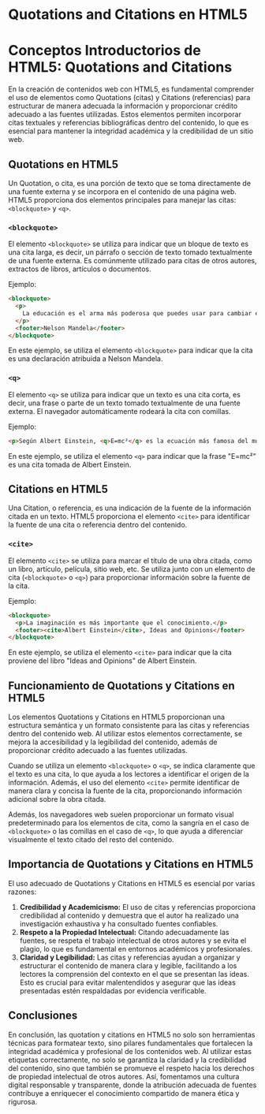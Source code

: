 # Quotations and Citations en HTML5

# Conceptos Introductorios de HTML5: Quotations and Citations

En la creación de contenidos web con HTML5, es fundamental comprender el uso de elementos como Quotations (citas) y Citations (referencias) para estructurar de manera adecuada la información y proporcionar crédito adecuado a las fuentes utilizadas. Estos elementos permiten incorporar citas textuales y referencias bibliográficas dentro del contenido, lo que es esencial para mantener la integridad académica y la credibilidad de un sitio web.

## Quotations en HTML5

Un Quotation, o cita, es una porción de texto que se toma directamente de una fuente externa y se incorpora en el contenido de una página web. HTML5 proporciona dos elementos principales para manejar las citas: `<blockquote>` y `<q>`.

### `<blockquote>`

El elemento `<blockquote>` se utiliza para indicar que un bloque de texto es una cita larga, es decir, un párrafo o sección de texto tomado textualmente de una fuente externa. Es comúnmente utilizado para citas de otros autores, extractos de libros, artículos o documentos.

Ejemplo:

```html
<blockquote>
  <p>
    La educación es el arma más poderosa que puedes usar para cambiar el mundo.
  </p>
  <footer>Nelson Mandela</footer>
</blockquote>
```

En este ejemplo, se utiliza el elemento `<blockquote>` para indicar que la cita es una declaración atribuida a Nelson Mandela.

### `<q>`

El elemento `<q>` se utiliza para indicar que un texto es una cita corta, es decir, una frase o parte de un texto tomado textualmente de una fuente externa. El navegador automáticamente rodeará la cita con comillas.

Ejemplo:

```html
<p>Según Albert Einstein, <q>E=mc²</q> es la ecuación más famosa del mundo.</p>
```

En este ejemplo, se utiliza el elemento `<q>` para indicar que la frase "E=mc²" es una cita tomada de Albert Einstein.

## Citations en HTML5

Una Citation, o referencia, es una indicación de la fuente de la información citada en un texto. HTML5 proporciona el elemento `<cite>` para identificar la fuente de una cita o referencia dentro del contenido.

### `<cite>`

El elemento `<cite>` se utiliza para marcar el título de una obra citada, como un libro, artículo, película, sitio web, etc. Se utiliza junto con un elemento de cita (`<blockquote>` o `<q>`) para proporcionar información sobre la fuente de la cita.

Ejemplo:

```html
<blockquote>
  <p>La imaginación es más importante que el conocimiento.</p>
  <footer><cite>Albert Einstein</cite>, Ideas and Opinions</footer>
</blockquote>
```

En este ejemplo, se utiliza el elemento `<cite>` para indicar que la cita proviene del libro "Ideas and Opinions" de Albert Einstein.

## Funcionamiento de Quotations y Citations en HTML5

Los elementos Quotations y Citations en HTML5 proporcionan una estructura semántica y un formato consistente para las citas y referencias dentro del contenido web. Al utilizar estos elementos correctamente, se mejora la accesibilidad y la legibilidad del contenido, además de proporcionar crédito adecuado a las fuentes utilizadas.

Cuando se utiliza un elemento `<blockquote>` o `<q>`, se indica claramente que el texto es una cita, lo que ayuda a los lectores a identificar el origen de la información. Además, el uso del elemento `<cite>` permite identificar de manera clara y concisa la fuente de la cita, proporcionando información adicional sobre la obra citada.

Además, los navegadores web suelen proporcionar un formato visual predeterminado para los elementos de cita, como la sangría en el caso de `<blockquote>` o las comillas en el caso de `<q>`, lo que ayuda a diferenciar visualmente el texto citado del resto del contenido.

## Importancia de Quotations y Citations en HTML5

El uso adecuado de Quotations y Citations en HTML5 es esencial por varias razones:

1. **Credibilidad y Academicismo:** El uso de citas y referencias proporciona credibilidad al contenido y demuestra que el autor ha realizado una investigación exhaustiva y ha consultado fuentes confiables.
2. **Respeto a la Propiedad Intelectual:** Citando adecuadamente las fuentes, se respeta el trabajo intelectual de otros autores y se evita el plagio, lo que es fundamental en entornos académicos y profesionales.
3. **Claridad y Legibilidad:** Las citas y referencias ayudan a organizar y estructurar el contenido de manera clara y legible, facilitando a los lectores la comprensión del contexto en el que se presentan las ideas. Esto es crucial para evitar malentendidos y asegurar que las ideas presentadas estén respaldadas por evidencia verificable.

## Conclusiones

En conclusión, las quotation y citations en HTML5 no solo son herramientas técnicas para formatear texto, sino pilares fundamentales que fortalecen la integridad académica y profesional de los contenidos web. Al utilizar estas etiquetas correctamente, no solo se garantiza la claridad y la credibilidad del contenido, sino que también se promueve el respeto hacia los derechos de propiedad intelectual de otros autores. Así, fomentamos una cultura digital responsable y transparente, donde la atribución adecuada de fuentes contribuye a enriquecer el conocimiento compartido de manera ética y rigurosa.
